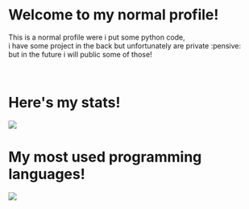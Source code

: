 <h1>Welcome to my normal profile!</h1>
<p>This is a normal profile were i put some python code,<br>i have some project in the back but unfortunately are private :pensive:
<br>but in the future i will public some of those!</p>
<br>
<h1>Here's my stats!</h1>
<a href="https://github.com/ImBau-py/stats">
  <img align="center" src="https://github-readme-stats.vercel.app/api?username=ImBau-py&show_icons=true&theme=cobalt"/>
</a>
<br>
<h1>My most used programming languages!</h1>
<a href="https://github.com/ImBau-py/most-used-languages">
  <img align="center" src="https://github-readme-stats.vercel.app/api/top-langs/?username=ImBau-py&show_icons=true&theme=cobalt"/>
</a>
